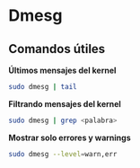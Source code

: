 # Dmesg

## Comandos útiles

**Últimos mensajes del kernel**

```bash
sudo dmesg | tail
```

**Filtrando mensajes del kernel**

```bash
sudo dmesg | grep <palabra>
```

**Mostrar solo errores y warnings**

```bash
sudo dmesg --level=warn,err
```
